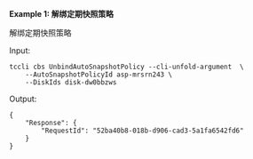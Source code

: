 **Example 1: 解绑定期快照策略**

解绑定期快照策略

Input: 

```
tccli cbs UnbindAutoSnapshotPolicy --cli-unfold-argument  \
    --AutoSnapshotPolicyId asp-mrsrn243 \
    --DiskIds disk-dw0bbzws
```

Output: 
```
{
    "Response": {
        "RequestId": "52ba40b8-018b-d906-cad3-5a1fa6542fd6"
    }
}
```

